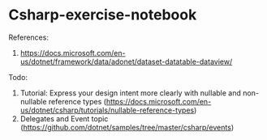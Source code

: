 # Csharp-exercise-notebook
References:
1. https://docs.microsoft.com/en-us/dotnet/framework/data/adonet/dataset-datatable-dataview/

Todo:
1. Tutorial: Express your design intent more clearly with nullable and non-nullable reference types (https://docs.microsoft.com/en-us/dotnet/csharp/tutorials/nullable-reference-types)
2. Delegates and Event topic (https://github.com/dotnet/samples/tree/master/csharp/events)

